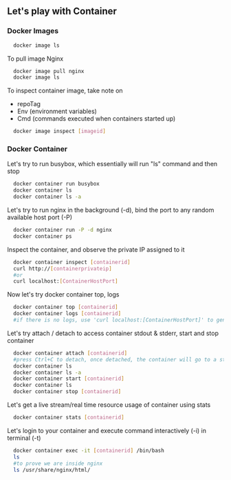 ## Let's play with Container

### Docker Images
```bash
  docker image ls
```

To pull image Nginx
```bash
  docker image pull nginx
  docker image ls
```

To inspect container image, take note on
- repoTag
- Env (environment variables)
- Cmd (commands executed when containers started up)
```bash
  docker image inspect [imageid]
```

### Docker Container
Let's try to run busybox, which essentially will run "ls" command and then stop
```bash
  docker container run busybox
  docker container ls
  docker container ls -a
```

Let's try to run nginx in the background (-d), bind the port to any random available host port (-P)
```bash
  docker container run -P -d nginx
  docker container ps
```

Inspect the container, and observe the private IP assigned to it
```bash
  docker container inspect [containerid]
  curl http://[containerprivateip]
  #or
  curl localhost:[ContainerHostPort]
```

Now let's try docker container top, logs 
```bash
  docker container top [containerid]
  docker container logs [containerid]
  #if there is no logs, use 'curl localhost:[ContainerHostPort]' to generate some access logs 
```

Let's try attach / detach to access container stdout & stderr, start and stop container
```bash
  docker container attach [containerid]
  #press Ctrl+C to detach, once detached, the container will go to a stopped state
  docker container ls
  docker container ls -a
  docker container start [containerid]
  docker container ls
  docker container stop [containerid]
```

Let's get a live stream/real time resource usage of container using stats
```bash
  docker container stats [containerid]
```

Let's login to your container and execute command interactively (-i) in terminal (-t)
```bash
  docker container exec -it [containerid] /bin/bash
  ls
  #to prove we are inside nginx 
  ls /usr/share/nginx/html/
```
